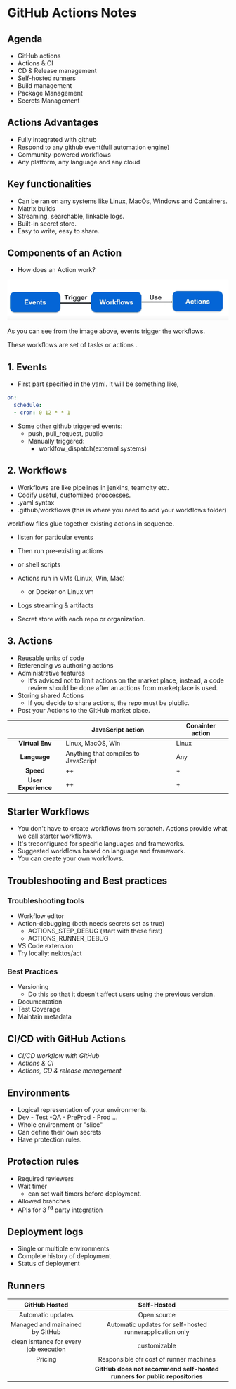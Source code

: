 # GitHub Actions Notes

## Agenda

- GitHub actions
- Actions & CI
- CD & Release management
- Self-hosted runners
- Build management
- Package Management
- Secrets Management

## Actions Advantages

- Fully integrated with github
- Respond to any github event(full automation engine)
- Community-powered workflows
- Any platform, any language and any cloud

## Key functionalities

- Can be ran on any systems like Linux, MacOs, Windows and Containers.
- Matrix builds
- Streaming, searchable, linkable logs.
- Built-in secret store.
- Easy to write, easy to share.

## Components of an Action

- How does an Action work?

![image](github-actions.png)

As you can see from the image above, events trigger the workflows.

 These workflows are set of tasks or actions .

## 1. Events

- First part specified in the yaml. It will be something like,

```yaml
on:
  schedule:
  - cron: 0 12 * * 1
```

- Some other github triggered events:
  - push, pull_request, public
  - Manually triggered:
    - worklfow_dispatch(external systems)

## 2. Workflows

- Workflows are like pipelines in jenkins, teamcity etc.
- Codify useful, customized proccesses.
- .yaml syntax
- .github/workflows (this is where you need to add your workflows folder)

workflow files glue together existing actions in sequence.

- listen for particular events
- Then run pre-existing actions
- or shell scripts

- Actions run in VMs (Linux, Win, Mac)
  - or Docker on Linux vm
- Logs streaming & artifacts
- Secret store with each repo or organization.

## 3. Actions

- Reusable units of code
- Referencing vs authoring actions
- Administrative features
  - It's adviced not to limit actions on the market place, instead, a code review should be done after an actions from marketplace is used.
- Storing shared Actions
  - If you decide to share actions, the repo must be plublic.
- Post your Actions to the GitHub market place.

|             | JavaScript action | Conainter action  |
| :---------: | ----------------- | ----------------- |
| **Virtual Env** | Linux, MacOS, Win | Linux             |
| **Language**    | Anything that compiles to JavaScript | Any |
| **Speed**       | ++                | +                 |
| **User Experience** | ++            | +                 |

## Starter Workflows

- You don't have to create workflows from scractch. Actions provide what we call starter workflows.
- It's treconfigured for specific languages and frameworks.
- Suggested workflows based on language and framework.
- You can create your own workflows.

## Troubleshooting and Best practices

### Troubleshooting tools

- Workflow editor
- Action-debugging (both needs secrets set as true)
  - ACTIONS_STEP_DEBUG (start with these first)
  - ACTIONS_RUNNER_DEBUG
- VS Code extension
- Try locally: nektos/act

### Best Practices

- Versioning
  - Do this so that it doesn't affect users using the previous version.
- Documentation
- Test Coverage
- Maintain metadata

## CI/CD with GitHub Actions

- _CI/CD workflow with GitHub_
- _Actions & CI_
- _Actions, CD & release management_

## Environments

- Logical representation of your environments.
- Dev - Test -QA - PreProd - Prod ...
- Whole environment or "slice"
- Can define their own secrets
- Have protection rules.

## Protection rules

- Required reviewers
- Wait timer
  - can set wait timers before deployment.
- Allowed branches
- APIs for 3 <sup>rd</sup>  party integration

## Deployment logs

- Single or multiple environments
- Complete history of deployment
- Status of deployment

## Runners

| GitHub Hosted       | Self-Hosted |
| :-----------:       | :---------: |
| Automatic updates   | Open source |
| Managed and mainained by GitHub| Automatic updates for self-hosted runnerapplication only |
| clean isntance for every job execution| customizable |
| Pricing             | Responsible ofr cost of runner machines |
|                     | **GitHub does not recommend self-hosted runners for public repositories** |
